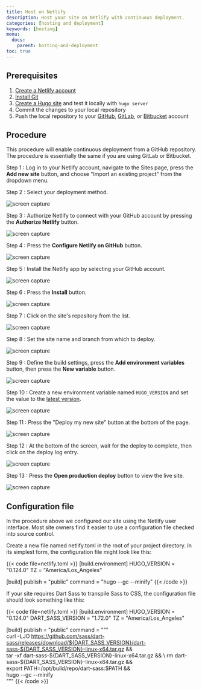 ```yaml
---
title: Host on Netlify
description: Host your site on Netlify with continuous deployment.
categories: [hosting and deployment]
keywords: [hosting]
menu:
  docs:
    parent: hosting-and-deployment
toc: true
---
```


## Prerequisites

1. [Create a Netlify account]
2. [Install Git]
3. [Create a Hugo site] and test it locally with `hugo server`
4. Commit the changes to your local repository
4. Push the local repository to your [GitHub], [GitLab], or [Bitbucket] account

[Bitbucket]: https://bitbucket.org/product
[Create a Hugo site]: /getting-started/quick-start/
[Create a Netlify account]: https://app.netlify.com/signup
[GitHub]: https://github.com
[GitLab]: https://about.gitlab.com/
[Install Git]: https://git-scm.com/book/en/v2/Getting-Started-Installing-Git

## Procedure

This procedure will enable continuous deployment from a GitHub repository. The procedure is essentially the same if you are using GitLab or Bitbucket.

Step 1
: Log in to your Netlify account, navigate to the Sites page, press the **Add new site** button, and choose "Import an existing project" from the dropdown menu.

Step 2
: Select your deployment method.

![screen capture](netlify-step-02.png)

Step 3
: Authorize Netlify to connect with your GitHub account by pressing the **Authorize Netlify** button.

![screen capture](netlify-step-03.png)

Step 4
: Press the **Configure Netlify on GitHub** button.

![screen capture](netlify-step-04.png)

Step 5
: Install the Netlify app by selecting your GitHub account.

![screen capture](netlify-step-05.png)

Step 6
: Press the **Install** button.

![screen capture](netlify-step-06.png)

Step 7
: Click on the site's repository from the list.

![screen capture](netlify-step-07.png)

Step 8
: Set the site name and branch from which to deploy.

![screen capture](netlify-step-08.png)

Step 9
: Define the build settings, press the **Add environment variables** button, then press the **New variable** button.

![screen capture](netlify-step-09.png)

Step 10
: Create a new environment variable named `HUGO_VERSION` and set the value to the [latest version].

[latest version]: https://github.com/gohugoio/hugo/releases/latest

![screen capture](netlify-step-10.png)

Step 11
: Press the "Deploy my new site" button at the bottom of the page.

![screen capture](netlify-step-11.png)

Step 12
: At the bottom of the screen, wait for the deploy to complete, then click on the deploy log entry.

![screen capture](netlify-step-12.png)

Step 13
: Press the **Open production deploy** button to view the live site.

![screen capture](netlify-step-13.png)

## Configuration file

In the procedure above we configured our site using the Netlify user interface. Most site owners find it easier to use a configuration file checked into source control.

Create a new file named netlify.toml in the root of your project directory. In its simplest form, the configuration file might look like this:

{{< code file=netlify.toml >}}
[build.environment]
HUGO_VERSION = "0.124.0"
TZ = "America/Los_Angeles"

[build]
publish = "public"
command = "hugo --gc --minify"
{{< /code >}}

If your site requires Dart Sass to transpile Sass to CSS, the configuration file should look something like this:

{{< code file=netlify.toml >}}
[build.environment]
HUGO_VERSION = "0.124.0"
DART_SASS_VERSION = "1.72.0"
TZ = "America/Los_Angeles"

[build]
publish = "public"
command = """\
  curl -LJO https://github.com/sass/dart-sass/releases/download/${DART_SASS_VERSION}/dart-sass-${DART_SASS_VERSION}-linux-x64.tar.gz && \
  tar -xf dart-sass-${DART_SASS_VERSION}-linux-x64.tar.gz && \
  rm dart-sass-${DART_SASS_VERSION}-linux-x64.tar.gz && \
  export PATH=/opt/build/repo/dart-sass:$PATH && \
  hugo --gc --minify \
  """
{{< /code >}}
